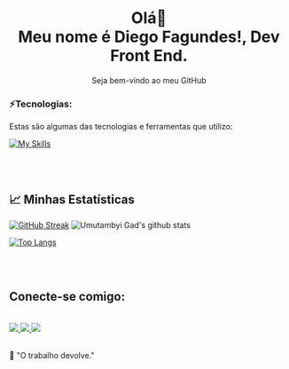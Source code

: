 <h1 align='center'>
  Olá👋
  <br>
  Meu nome é Diego Fagundes!, Dev Front End.
</h1>
<p align='center'>
  Seja bem-vindo ao meu GitHub
</p>

### ⚡Tecnologias:

Estas são algumas das tecnologias e ferramentas que utilizo:

[![My Skills](https://skillicons.dev/icons?i=html,css,js,bootstrap,react,styledcomponents,nodejs,express,vite,vscode,git,figma,vercel,yarn)](https://skillicons.dev)

<br>
<br>
<h2>
  📈 Minhas Estatísticas
</h2>

[![GitHub Streak](https://streak-stats.demolab.com/?user=DiegoSilva1919&theme=dark)](https://git.io/streak-stats)  ![Umutambyi Gad's github stats](https://github-readme-stats.vercel.app/api?username=DiegoSilva1919&show_icons=true&hide_border=true&count_private=true&theme=dark)  
 
 [![Top Langs](https://github-readme-stats.vercel.app/api/top-langs/?username=DiegoSilva1919&layout=donut&theme=dark)](https://github.com/DiegoSilva1919/github-readme-stats)
  
<br>
<br>
    
<h2>Conecte-se comigo:</h2>

<div style="display: inline_block">
  <br>
  <a href='fagundesdiego2015bolcombr@gmail.com' target='_blank' rel="nofollow">
    <img src='https://img.shields.io/badge/Gmail-D14836?style=for-the-badge&logo=gmail&logoColor=white'>
  </a>
  <a href='www.linkedin.com/in/diego-fagundes-da-silva-694ab71b3' target='_blank' rel="nofollow">
    <img src='https://img.shields.io/badge/LinkedIn-0077B5?style=for-the-badge&logo=linkedin&logoColor=white'>
  </a>
  
  <a href="https://portifolio-diegofagundes.vercel.app/" rel="nofollow">
  <img src="https://camo.githubusercontent.com/704b13a2bdedafaf85238e99b1c8459aa96f715f3f737031b82f12eb6620381e/68747470733a2f2f696d672e736869656c64732e696f2f62616467652f2d506f7274662543332542336c696f2d62726f776e3f7374796c653d666f722d7468652d6261646765266c6f676f3d74727565" data-canonical-src="https://img.shields.io/badge/-Portf%C3%B3lio-brown?style=for-the-badge&amp;logo=true" style="max-width: 100%;">
  </a>
</div>
    
<br>

🧠 "O trabalho devolve."
